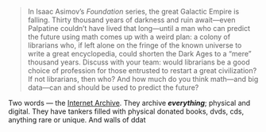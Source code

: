 > In Isaac Asimov’s _Foundation_ series, the great Galactic Empire is falling. Thirty thousand years of darkness and ruin await—even Palpatine couldn’t have lived that long—until a man who can predict the future using math comes up with a weird plan: a colony of librarians who, if left alone on the fringe of the known universe to write a great encyclopedia, could shorten the Dark Ages to a “mere” thousand years. Discuss with your team: would librarians be a good choice of profession for those entrusted to restart a great civilization? If not librarians, then who? And how much do you think math—and big data—can and should be used to predict the future?

Two words — the [Internet Archive](archive.org). They archive ***everything***; physical and digital. They have tankers filled with physical donated books, dvds, cds, anything rare or unique. And walls of ddat
